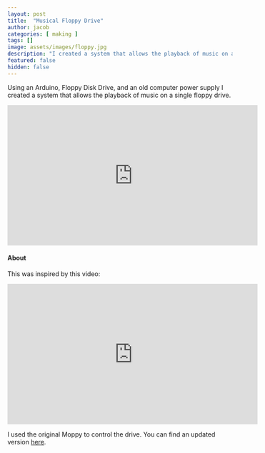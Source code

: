 ```yaml
---
layout: post
title:  "Musical Floppy Drive"
author: jacob
categories: [ making ]
tags: []
image: assets/images/floppy.jpg
description: "I created a system that allows the playback of music on a single floppy drive."
featured: false
hidden: false
---
```


Using an Arduino, Floppy Disk Drive, and an old computer power supply I created a system that allows the playback of music on a single floppy drive.

<iframe width="560" height="315" src="https://www.youtube.com/embed/ulEEgduwYjE" frameborder="0" allow="accelerometer; autoplay; encrypted-media; gyroscope; picture-in-picture" allowfullscreen></iframe>

#### About
This was inspired by this video:

<iframe width="560" height="315" src="https://www.youtube.com/embed/DxlXT0z_HNE" frameborder="0" allow="accelerometer; autoplay; encrypted-media; gyroscope; picture-in-picture" allowfullscreen></iframe>

I used the original Moppy to control the drive. You can find an updated version [here](https://github.com/SammyIAm/Moppy2).